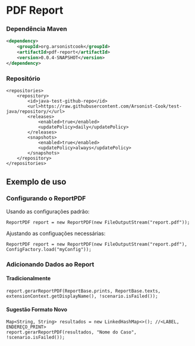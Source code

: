 # PDF Report

### Dependência Maven
``` XML
<dependency>
	<groupId>org.arsonistcook</groupId>
	<artifactId>pdf-report</artifactId>
	<version>0.0.4-SNAPSHOT</version>
</dependency>
```

### Repositório
```
<repositories>
	<repository>
		<id>java-test-github-repo</id>
		<url>https://raw.githubusercontent.com/Arsonist-Cook/test-java/repository/</url>
		<releases>
			<enabled>true</enabled>
			<updatePolicy>daily</updatePolicy>
		</releases>
		<snapshots>
			<enabled>true</enabled>
			<updatePolicy>always</updatePolicy>
		</snapshots>
	</repository>
</repositories>

```


## Exemplo de uso

### Configurando o ReportPDF

Usando as configurações padrão:

```
ReportPDF report = new ReportPDF(new FileOutputStream("report.pdf"));
```

Ajustando as configuações necessárias:

```
ReportPDF report = new ReportPDF(new FileOutputStream("report.pdf"), ConfigFactory.load("myConfig"));
```

### Adicionando Dados ao Report

#### Tradicionalmente

```
report.gerarReportPDF(ReportBase.prints, ReportBase.texts, extensionContext.getDisplayName(), !scenario.isFailed());
```

#### Sugestão Formato Novo
```
Map<String, String> resultados = new LinkedHashMap<>(); //<LABEL, ENDEREÇO_PRINT>
report.gerarReportPDF(resultados, "Nome do Caso", !scenario.isFailed());
```

